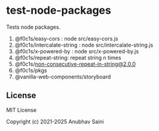# test-node-packages

Tests node packages.

1. @f0c1s/easy-cors : node src/easy-cors.js
2. @f0c1s/intercalate-string : node src/intercalate-string.js
3. @f0c1s/x-powered-by : node src/x-powered-by.js
4. @f0c1s/repeat-string: repeat string n times
5. @f0c1s/non-consecutive-repeat-in-string@2.0.0
6. @f0c1s/pkgs
7. @vanilla-web-components/storyboard

## License

MIT License

Copyright (c) 2021-2025 Anubhav Saini


